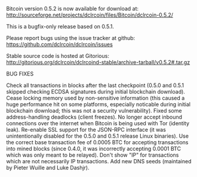 Bitcoin version 0.5.2 is now available for download at:
http://sourceforge.net/projects/dclrcoin/files/Bitcoin/dclrcoin-0.5.2/

This is a bugfix-only release based on 0.5.1.

Please report bugs using the issue tracker at github:
https://github.com/dclrcoin/dclrcoin/issues

Stable source code is hosted at Gitorious:
http://gitorious.org/dclrcoin/dclrcoind-stable/archive-tarball/v0.5.2#.tar.gz

BUG FIXES

Check all transactions in blocks after the last checkpoint (0.5.0 and 0.5.1 skipped checking ECDSA signatures during initial blockchain download).
Cease locking memory used by non-sensitive information (this caused a huge performance hit on some platforms, especially noticable during initial blockchain download; this was
not a security vulnerability).
Fixed some address-handling deadlocks (client freezes).
No longer accept inbound connections over the internet when Bitcoin is being used with Tor (identity leak).
Re-enable SSL support for the JSON-RPC interface (it was unintentionally disabled for the 0.5.0 and 0.5.1 release Linux binaries).
Use the correct base transaction fee of 0.0005 BTC for accepting transactions into mined blocks (since 0.4.0, it was incorrectly accepting 0.0001 BTC which was only meant to be relayed).
Don't show "IP" for transactions which are not necessarily IP transactions.
Add new DNS seeds (maintained by Pieter Wuille and Luke Dashjr).
